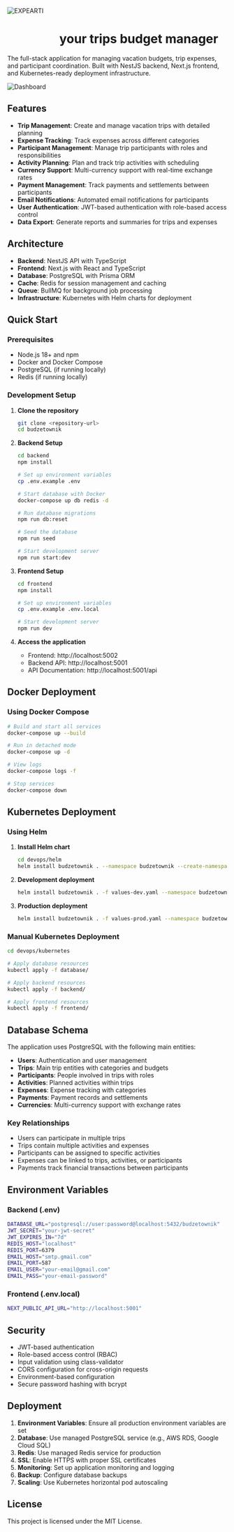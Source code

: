 ![EXPEARTI](expearti_white.png)

# ‎ ‎ ‎ ‎ ‎ ‎ ‎ ‎ ‎ ‎ ‎ ‎ ‎ ‎ ‎ ‎ ‎ ‎ your trips budget manager

The full-stack application for managing vacation budgets, trip expenses, and participant coordination. Built with NestJS backend, Next.js frontend, and Kubernetes-ready deployment infrastructure.

![Dashboard](budzetownik.png)

## Features

- **Trip Management**: Create and manage vacation trips with detailed planning
- **Expense Tracking**: Track expenses across different categories
- **Participant Management**: Manage trip participants with roles and responsibilities
- **Activity Planning**: Plan and track trip activities with scheduling
- **Currency Support**: Multi-currency support with real-time exchange rates
- **Payment Management**: Track payments and settlements between participants
- **Email Notifications**: Automated email notifications for participants
- **User Authentication**: JWT-based authentication with role-based access control
- **Data Export**: Generate reports and summaries for trips and expenses

## Architecture

- **Backend**: NestJS API with TypeScript
- **Frontend**: Next.js with React and TypeScript
- **Database**: PostgreSQL with Prisma ORM
- **Cache**: Redis for session management and caching
- **Queue**: BullMQ for background job processing
- **Infrastructure**: Kubernetes with Helm charts for deployment

## Quick Start

### Prerequisites

- Node.js 18+ and npm
- Docker and Docker Compose
- PostgreSQL (if running locally)
- Redis (if running locally)

### Development Setup

1. **Clone the repository**

   ```bash
   git clone <repository-url>
   cd budzetownik
   ```

2. **Backend Setup**

   ```bash
   cd backend
   npm install

   # Set up environment variables
   cp .env.example .env

   # Start database with Docker
   docker-compose up db redis -d

   # Run database migrations
   npm run db:reset

   # Seed the database
   npm run seed

   # Start development server
   npm run start:dev
   ```

3. **Frontend Setup**

   ```bash
   cd frontend
   npm install

   # Set up environment variables
   cp .env.example .env.local

   # Start development server
   npm run dev
   ```

4. **Access the application**
   - Frontend: http://localhost:5002
   - Backend API: http://localhost:5001
   - API Documentation: http://localhost:5001/api

## Docker Deployment

### Using Docker Compose

```bash
# Build and start all services
docker-compose up --build

# Run in detached mode
docker-compose up -d

# View logs
docker-compose logs -f

# Stop services
docker-compose down
```

## Kubernetes Deployment

### Using Helm

1. **Install Helm chart**

   ```bash
   cd devops/helm
   helm install budzetownik . --namespace budzetownik --create-namespace
   ```

2. **Development deployment**

   ```bash
   helm install budzetownik . -f values-dev.yaml --namespace budzetownik-dev --create-namespace
   ```

3. **Production deployment**
   ```bash
   helm install budzetownik . -f values-prod.yaml --namespace budzetownik-prod --create-namespace
   ```

### Manual Kubernetes Deployment

```bash
cd devops/kubernetes

# Apply database resources
kubectl apply -f database/

# Apply backend resources
kubectl apply -f backend/

# Apply frontend resources
kubectl apply -f frontend/
```

## Database Schema

The application uses PostgreSQL with the following main entities:

- **Users**: Authentication and user management
- **Trips**: Main trip entities with categories and budgets
- **Participants**: People involved in trips with roles
- **Activities**: Planned activities within trips
- **Expenses**: Expense tracking with categories
- **Payments**: Payment records and settlements
- **Currencies**: Multi-currency support with exchange rates

### Key Relationships

- Users can participate in multiple trips
- Trips contain multiple activities and expenses
- Participants can be assigned to specific activities
- Expenses can be linked to trips, activities, or participants
- Payments track financial transactions between participants

## Environment Variables

### Backend (.env)

```bash
DATABASE_URL="postgresql://user:password@localhost:5432/budzetownik"
JWT_SECRET="your-jwt-secret"
JWT_EXPIRES_IN="7d"
REDIS_HOST="localhost"
REDIS_PORT=6379
EMAIL_HOST="smtp.gmail.com"
EMAIL_PORT=587
EMAIL_USER="your-email@gmail.com"
EMAIL_PASS="your-email-password"
```

### Frontend (.env.local)

```bash
NEXT_PUBLIC_API_URL="http://localhost:5001"
```

## Security

- JWT-based authentication
- Role-based access control (RBAC)
- Input validation using class-validator
- CORS configuration for cross-origin requests
- Environment-based configuration
- Secure password hashing with bcrypt

## Deployment

1. **Environment Variables**: Ensure all production environment variables are set
2. **Database**: Use managed PostgreSQL service (e.g., AWS RDS, Google Cloud SQL)
3. **Redis**: Use managed Redis service for production
4. **SSL**: Enable HTTPS with proper SSL certificates
5. **Monitoring**: Set up application monitoring and logging
6. **Backup**: Configure database backups
7. **Scaling**: Use Kubernetes horizontal pod autoscaling

## License

This project is licensed under the MIT License.
